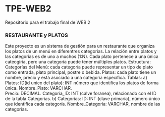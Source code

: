 # TPE-WEB2
Repositorio para el trabajo final de WEB 2


### RESTAURANTE y PLATOS ###
Este proyecto es un sistema de gestión para un restaurante que organiza los platos de un menú en diferentres categorías.
La relación entre platos y las categorías es de uno a muchos (1:N). Cada plato pertenece a una única cateogiría, pero una categoría puede tener múltiples platos.
Estructura:
Categorías del Menú: cada categoría puede representar un tipo de plato como entrada, plato principal, postre o bebida.
Platos: cada plato tiene un nombre, precio y está asociado a una categoría específica.
Tablas:
  a) Platos:
        ID(id unico del plato): INT número que identifica los platos de forma única.
        Nombre_Plato: VARCHAR.  
        Precio: DECIMAL.
        Categoria_ID: INT (calve foranea), relacionado con el ID de la tabla Categorías.
  b) Categorias: 
        ID: INT (clave primaria), número único que identifica cada categoría.
        Nombre_Categoria: VARCHAR, nombre de las categorías.
